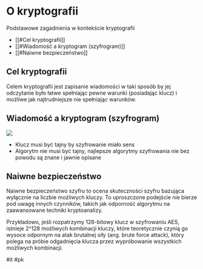# O kryptografii
Podstawowe zagadnienia w kontekście kryptografii

- [[#Cel kryptografii]]
- [[#Wiadomość a kryptogram (szyfrogram)]]
- [[#Naiwne bezpieczeństwo]]

## Cel kryptografii
Celem kryptografii jest zapisanie wiadomości w taki sposób by jej odczytanie było łatwe spełniając pewne warunki (posiadając klucz) i możliwe jak najtrudniejsze nie spełniając warunków.

## Wiadomość a kryptogram (szyfrogram)
![](https://i.imgur.com/FbRigXO.png)

- Klucz musi być tajny by szyfrowanie miało sens
- Algorytm nie musi być tajny, najlepsze algorytmy szyfrowania nie bez powodu są znane i jawnie opisane 

## Naiwne bezpieczeństwo
Naiwne bezpieczeństwo szyfru to ocena skuteczności szyfru bazująca wyłącznie na liczbie możliwych kluczy. To uproszczone podejście nie bierze pod uwagę innych czynników, takich jak odporność algorytmu na zaawansowane techniki kryptoanalizy.

Przykładowo, jeśli rozpatrzymy 128-bitowy klucz w szyfrowaniu AES, istnieje 2^128 możliwych kombinacji kluczy, które teoretycznie czynią go wysoce odpornym na atak brutalnej siły (ang. brute force attack), który polega na próbie odgadnięcia klucza przez wypróbowanie wszystkich możliwych kombinacji.

#it #pk